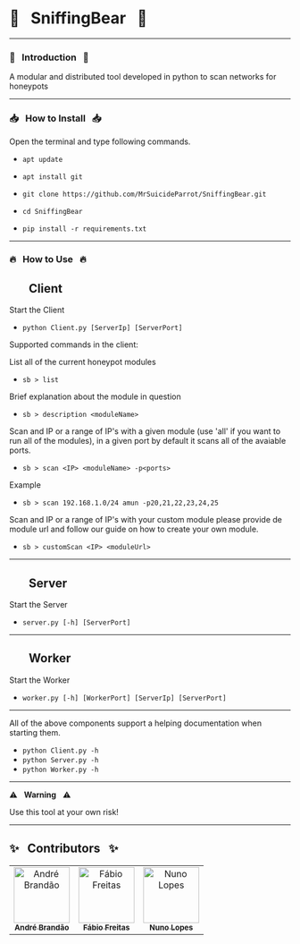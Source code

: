 # :honey_pot:  &nbsp; SniffingBear  &nbsp; :honey_pot:

------------------------------------------------------------------------

### :honeybee:  &nbsp; Introduction  &nbsp; :honeybee:

A modular and distributed tool developed in python to scan networks for honeypots

------------------------------------------------------------------------

### :inbox_tray: &nbsp; How to Install &nbsp; :inbox_tray:

Open the terminal and type following commands.

* `apt update`

* `apt install git`

* `git clone https://github.com/MrSuicideParrot/SniffingBear.git`

* `cd SniffingBear`

* `pip install -r requirements.txt`

------------------------------------------------------------------------

### :fire: &nbsp; How to Use &nbsp; :fire:

## &nbsp;&nbsp;&nbsp;&nbsp;&nbsp;&nbsp; Client

Start the Client
* `python Client.py [ServerIp] [ServerPort]`

Supported commands in the client:

List all of the current honeypot modules
* `sb > list`

Brief explanation about the module in question
* `sb > description <moduleName>`

Scan and IP or a range of IP's with a given module (use 'all' if you want to run all of the modules), in a given port by default it scans all of the avaiable ports.
* `sb > scan <IP> <moduleName> -p<ports>`

 Example
* `sb > scan 192.168.1.0/24 amun -p20,21,22,23,24,25`

Scan and IP or a range of IP's with your custom module please provide de module url and follow our guide on how to create your own module.
* `sb > customScan <IP> <moduleUrl>`

------------------------------------------------------------------------

## &nbsp;&nbsp;&nbsp;&nbsp;&nbsp;&nbsp; Server

Start the Server
* `server.py [-h] [ServerPort]`

------------------------------------------------------------------------

## &nbsp;&nbsp;&nbsp;&nbsp;&nbsp;&nbsp; Worker

Start the Worker
* `worker.py [-h] [WorkerPort] [ServerIp] [ServerPort]`

------------------------------------------------------------------------

All of the above components support a helping documentation when starting them.

* `python Client.py -h`
* `python Server.py -h`
* `python Worker.py -h`

------------------------------------------------------------------------

:warning: &nbsp; **Warning** &nbsp; :warning:

Use this tool at your own risk!

------------------------------------------------------------------------

## :sparkles:  &nbsp; Contributors  &nbsp; :sparkles:

<table><tr><td align="center"><a href="https://github.com/andreluis034"><img src="https://avatars3.githubusercontent.com/u/5006716?s=400&v=4" width="100px;" alt="André Brandão"/><br /><sub><b>André Brandão</b></sub></a> </td> <td align="center"><a href="https://github.com/FabioFreitas9"><img src="https://avatars3.githubusercontent.com/u/22847090?s=400&v=4" width="100px;" alt="Fábio Freitas"/><br /><sub><b>Fábio Freitas</b></sub></a></td> <td align="center"> <a href="https://github.com/0xSmiley"><img src="https://avatars3.githubusercontent.com/u/34580831?s=400&v=4" width="100px;" alt="Nuno Lopes"/><br /><sub><b>Nuno Lopes</b></sub></a> 
 </td></tr></table>


